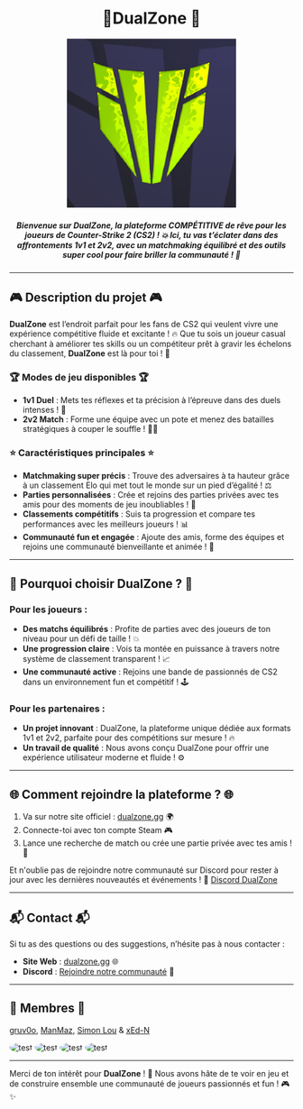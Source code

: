 <h1 align="center"> 🌟DualZone 🌟 </h1>


<p align="center"><a href="https://dualzone.gg" target="_blank"><img src="./logo.png" alt="next.js" width="300" height="300" /></a></p>


<h5 align="center">  Bienvenue sur DualZone, la plateforme COMPÉTITIVE de rêve pour les joueurs de Counter-Strike 2 (CS2) ! 💥 Ici, tu vas t’éclater dans des affrontements 1v1 et 2v2, avec un matchmaking équilibré et des outils super cool pour faire briller la communauté ! 🌟 </h5>

---

## 🎮 **Description du projet** 🎮

**DualZone** est l’endroit parfait pour les fans de CS2 qui veulent vivre une expérience compétitive fluide et excitante ! 🔥 Que tu sois un joueur casual cherchant à améliorer tes skills ou un compétiteur prêt à gravir les échelons du classement, **DualZone** est là pour toi ! 💪

### 🏆 **Modes de jeu disponibles** 🏆
- **1v1 Duel** : Mets tes réflexes et ta précision à l’épreuve dans des duels intenses ! 🎯
- **2v2 Match** : Forme une équipe avec un pote et menez des batailles stratégiques à couper le souffle ! 🤜🤛

### ⭐ **Caractéristiques principales** ⭐
- **Matchmaking super précis** : Trouve des adversaires à ta hauteur grâce à un classement Elo qui met tout le monde sur un pied d’égalité ! ⚖️
- **Parties personnalisées** : Crée et rejoins des parties privées avec tes amis pour des moments de jeu inoubliables ! 🎉
- **Classements compétitifs** : Suis ta progression et compare tes performances avec les meilleurs joueurs ! 📊
- **Communauté fun et engagée** : Ajoute des amis, forme des équipes et rejoins une communauté bienveillante et animée ! 🤩

---

## 🚀 **Pourquoi choisir DualZone ?** 🚀

### Pour les joueurs :
- **Des matchs équilibrés** : Profite de parties avec des joueurs de ton niveau pour un défi de taille ! 💥
- **Une progression claire** : Vois ta montée en puissance à travers notre système de classement transparent ! 📈
- **Une communauté active** : Rejoins une bande de passionnés de CS2 dans un environnement fun et compétitif ! 🕹️

### Pour les partenaires :
- **Un projet innovant** : DualZone, la plateforme unique dédiée aux formats 1v1 et 2v2, parfaite pour des compétitions sur mesure ! 🔥
- **Un travail de qualité** : Nous avons conçu DualZone pour offrir une expérience utilisateur moderne et fluide ! ⚙️

---

## 🌐 **Comment rejoindre la plateforme ?** 🌐

1. Va sur notre site officiel : [dualzone.gg](https://dualzone.gg) 🌍
2. Connecte-toi avec ton compte Steam 🎮
3. Lance une recherche de match ou crée une partie privée avec tes amis ! 🙌

Et n'oublie pas de rejoindre notre communauté sur Discord pour rester à jour avec les dernières nouveautés et événements ! 🎉 [Discord DualZone](https://discord.gg/NUejqEbYq4)

---

## 📬 **Contact** 📬

Si tu as des questions ou des suggestions, n’hésite pas à nous contacter :

- **Site Web** : [dualzone.gg](https://dualzone.gg) 🌐
- **Discord** : [Rejoindre notre communauté](https://discord.gg/NUejqEbYq4) 💬

---

## 👥 **Membres** 👥

[gruv0o](https://github.com/gruv0o), [ManMaz](https://github.com/ManMazFr), [Simon Lou](https://github.com/SimonLou-Dev) & [xEd-N](https://github.com/xEd-N)

<a src="https://github.com/gruv0o"><img src="https://avatars.githubusercontent.com/u/122018214?v=4" alt="test" width="50px" style="border-radius: 50%"  /> </a>
<a src="https://github.com/gruv0o"><img src="https://avatars.githubusercontent.com/u/139132345?v=4" alt="test" width="50px" style="border-radius: 50%"  /> </a>
<a src="https://github.com/gruv0o"><img src="https://avatars.githubusercontent.com/u/36455117?v=4" alt="test" width="50px" style="border-radius: 50%"  /> </a>
<a src="https://github.com/gruv0o"><img src="https://avatars.githubusercontent.com/u/65870307?v=4" alt="test" width="50px" style="border-radius: 50%"  /> </a>



---

Merci de ton intérêt pour **DualZone** ! 🙏 Nous avons hâte de te voir en jeu et de construire ensemble une communauté de joueurs passionnés et fun ! 🎮✨
